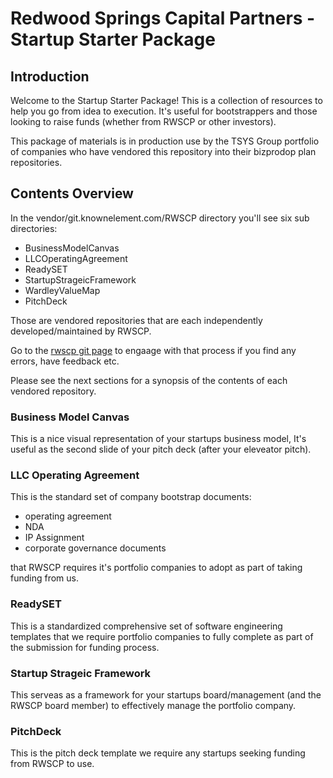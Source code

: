# Redwood Springs Capital Partners - Startup Starter Package

## Introduction

Welcome to the Startup Starter Package! This is a collection of resources to help you go from idea to execution. It's useful for bootstrappers and those looking to raise funds (whether from RWSCP or other investors).

This package of materials is in production use by the TSYS Group portfolio of companies who have vendored this repository into their bizprodop plan repositories.

## Contents Overview

In the vendor/git.knownelement.com/RWSCP directory you'll see six sub directories:

- BusinessModelCanvas
- LLCOperatingAgreement
- ReadySET
- StartupStrageicFramework
- WardleyValueMap
- PitchDeck

Those are vendored repositories that are each independently developed/maintained by RWSCP. 

Go to the [rwscp git page](https://git.knownelement.com/RWSCP) to engaage with that process if you find any errors, have feedback etc.

Please see the next sections for a synopsis of the contents of each vendored repository.

### Business Model Canvas

This is a nice visual representation of your startups business model, It's useful as the second slide of your pitch deck (after your eleveator pitch).

### LLC Operating Agreement

This is the standard set of company bootstrap documents:

- operating agreement
- NDA
- IP Assignment
- corporate governance documents

that RWSCP requires it's portfolio companies to adopt as part of taking funding from us.

### ReadySET

This is a standardized comprehensive set of software engineering templates that we require portfolio companies to fully complete as part of the submission for funding process.

### Startup Strageic Framework

This serveas as a framework for your startups board/management (and the RWSCP board member) to effectively manage the portfolio company.

### PitchDeck

This is the pitch deck template we require any startups seeking funding from RWSCP to use.